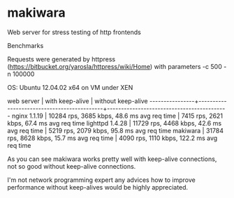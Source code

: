 makiwara
========

Web server for stress testing of http frontends

Benchmarks

Requests were generated by httpress (https://bitbucket.org/yarosla/httpress/wiki/Home) with parameters -c 500 -n 100000

OS: Ubuntu 12.04.02 x64 on VM under XEN

web server      | with keep-alive                            | without keep-alive
----------------+--------------------------------------------+-------------------------------------------
nginx 1.1.19    | 10284 rps, 3685 kbps, 48.6 ms avg req time | 7415 rps, 2621 kbps, 67.4 ms avg req time
lighttpd 1.4.28 | 11729 rps, 4468 kbps, 42.6 ms avg req time | 5219 rps, 2079 kbps, 95.8 ms avg req time
makiwara        | 31784 rps, 8628 kbps, 15.7 ms avg req time | 4090 rps, 1110 kbps, 122.2 ms avg req time

As you can see makiwara works pretty well with keep-alive connections, not so good without keep-alive connections.

I'm not network programming expert any advices how to improve performance without keep-alives would be highly appreciated.
